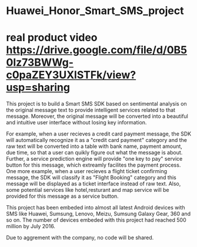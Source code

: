 # Huawei_Honor_Smart_SMS_project

# real product video https://drive.google.com/file/d/0B50lz73BWWg-c0paZEY3UXlSTFk/view?usp=sharing
This project is to build a Smart SMS SDK based on sentimental analysis on the original message text to provide intelligent services related to that message. Moreover, the original message will be converted into a beautiful and intuitive user interface without losing key information.

For example, when a user recieves a credit card payment message, the SDK will automatically recognize it as a "credit card payment" category and the raw text will be converted into a table with bank name, payment amount, due time, so that a user can quikly figure out what the message is about. Further, a service prediction engine will provide "one key to pay" service button for this message, which extreamly facilites the payment process. 
One more example, when a user recieves a flight ticket confirming message, the SDK will classify it as "Flight Booking" category 
and this message will be displayed as a ticket interface instead of raw text. Also, some potential services like hotel,resturant and map service will be provided for this message as a service button.

This project has been embeded into almost all latest Android devices with SMS like Huawei, Sumsung, Lenovo, Meizu, Sumsung Galaxy Gear, 360 and so on. The number of devices embeded with this project had reached 500 million by July 2016.

Due to aggrement with the company, no code will be shared.

